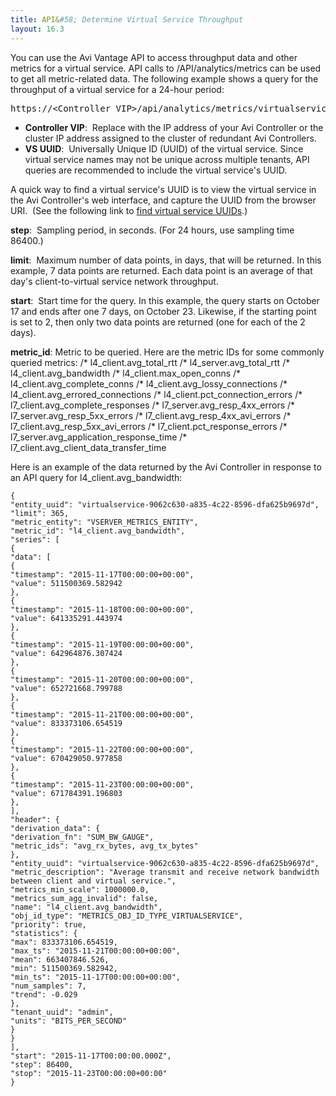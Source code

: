 ```yaml
---
title: API&#58; Determine Virtual Service Throughput
layout: 16.3
---
```

You can use the Avi Vantage API to access throughput data and other metrics for a virtual service. API calls to /API/analytics/metrics can be used to get all metric-related data. The following example shows a query for the throughput of a virtual service for a 24-hour period:

<pre>https://&lt;Controller VIP&gt;/api/analytics/metrics/virtualservice/virtualservice-&lt;VS UUID&gt;?metric_id=l4_client.avg_bandwidth &amp;step=86400&amp;limit=7&amp;start=2015-11-17T00:00:00.000Z</pre> 
* **Controller VIP**:  Replace with the IP address of your Avi Controller or the cluster IP address assigned to the cluster of redundant Avi Controllers. 
* **VS UUID**:  Universally Unique ID (UUID) of the virtual service. Since virtual service names may not be unique across multiple tenants, API queries are recommended to include the virtual service's UUID.  

A quick way to find a virtual service's UUID is to view the virtual service in the Avi Controller's web interface, and capture the UUID from the browser URI.  (See the following link to <a href="/docs/16.3/find-virtual-service-uuid/">find virtual service UUIDs</a>.)

**step**:  Sampling period, in seconds. (For 24 hours, use sampling time 86400.)

**limit**:  Maximum number of data points, in days, that will be returned. In this example, 7 data points are returned. Each data point is an average of that day's client-to-virtual service network throughput.

**start**:  Start time for the query. In this example, the query starts on October 17 and ends after one 7 days, on October 23. Likewise, if the starting point is set to 2, then only two data points are returned (one for each of the 2 days).

**metric_id**: Metric to be queried. Here are the metric IDs for some commonly queried metrics: /* l4_client.avg_total_rtt /* l4_server.avg_total_rtt /* l4_client.avg_bandwidth /* l4_client.max_open_conns /* l4_client.avg_complete_conns /* l4_client.avg_lossy_connections /* l4_client.avg_errored_connections /* l4_client.pct_connection_errors /* l7_client.avg_complete_responses /* l7_server.avg_resp_4xx_errors /* l7_server.avg_resp_5xx_errors /* l7_client.avg_resp_4xx_avi_errors /* l7_client.avg_resp_5xx_avi_errors /* l7_client.pct_response_errors /* l7_server.avg_application_response_time /* l7_client.avg_client_data_transfer_time

Here is an example of the data returned by the Avi Controller in response to an API query for l4_client.avg_bandwidth:

<pre><code class="language-lua">{
"entity_uuid": "virtualservice-9062c630-a835-4c22-8596-dfa625b9697d", 
"limit": 365, 
"metric_entity": "VSERVER_METRICS_ENTITY", 
"metric_id": "l4_client.avg_bandwidth", 
"series": [
{
"data": [
{
"timestamp": "2015-11-17T00:00:00+00:00", 
"value": 511500369.582942
}, 
{
"timestamp": "2015-11-18T00:00:00+00:00", 
"value": 641335291.443974
}, 
{
"timestamp": "2015-11-19T00:00:00+00:00", 
"value": 642964876.307424
}, 
{
"timestamp": "2015-11-20T00:00:00+00:00", 
"value": 652721668.799788
}, 
{
"timestamp": "2015-11-21T00:00:00+00:00", 
"value": 833373106.654519
}, 
{
"timestamp": "2015-11-22T00:00:00+00:00", 
"value": 670429050.977858
}, 
{
"timestamp": "2015-11-23T00:00:00+00:00", 
"value": 671784391.196803
}, 
], 
"header": {
"derivation_data": {
"derivation_fn": "SUM_BW_GAUGE", 
"metric_ids": "avg_rx_bytes, avg_tx_bytes"
}, 
"entity_uuid": "virtualservice-9062c630-a835-4c22-8596-dfa625b9697d", 
"metric_description": "Average transmit and receive network bandwidth between client and virtual service.", 
"metrics_min_scale": 1000000.0, 
"metrics_sum_agg_invalid": false, 
"name": "l4_client.avg_bandwidth", 
"obj_id_type": "METRICS_OBJ_ID_TYPE_VIRTUALSERVICE", 
"priority": true, 
"statistics": {
"max": 833373106.654519, 
"max_ts": "2015-11-21T00:00:00+00:00", 
"mean": 663407846.526, 
"min": 511500369.582942, 
"min_ts": "2015-11-17T00:00:00+00:00", 
"num_samples": 7, 
"trend": -0.029
}, 
"tenant_uuid": "admin", 
"units": "BITS_PER_SECOND"
}
}
], 
"start": "2015-11-17T00:00:00.000Z", 
"step": 86400, 
"stop": "2015-11-23T00:00:00+00:00"
}</code></pre>  